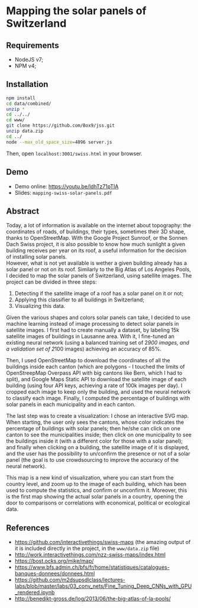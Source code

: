 # Mapping the solar panels of Switzerland

## Requirements

* NodeJS v7;
* NPM v4;

## Installation

```bash
npm install
cd data/combined/
unzip *
cd ../../
cd www/
git clone https://github.com/Box9/jss.git
unzip data.zip
cd ../
node --max_old_space_size=4096 server.js
```

Then, open `localhost:3001/swiss.html` in your browser.

## Demo
* Demo online: https://youtu.be/ldhTz71pTIA
* Slides: `mapping-swiss-solar-panels.pdf`

## Abstract
Today, a lot of information is available on the internet about topography: the coordinates of roads, of buildings, their types, sometimes their 3D shape, thanks to OpenStreetMap. With the Google Project Sunroof, or the Sonnen Dach Swiss project, it is also possible to know how much sunlight a given building receives per year on its roof, a useful information for the decision of installing solar panels.  
However, what is not yet available is wether a given building already has a solar panel or not on its roof. Similarly to the Big Atlas of Los Angeles Pools, I decided to map the solar panels of Switzerland, using satellite images.
The project can be divided in three steps:

1. Detecting if the satellite image of a roof has a solar panel on it or not;
2. Applying this classifier to all buildings in Switzerland;
3. Visualizing this data.

Given the various shapes and colors solar panels can take, I decided to use machine learning instead of image processing to detect solar panels in satellite images. I first had to create manually a dataset, by labeling 15k satellite images of buildings in Lausanne area. With it, I fine-tuned an existing neural network (using a balanced training set of 2*900 images, and a validation set of 2*100 images) achieving an accuracy of 85%.

Then, I used OpenStreetMap to download the coordinates of all the buildings inside each canton (which are polygons - I touched the limits of OpenStreepMap Overpass API with big cantons like Bern, which I had to split), and Google Maps Static API to download the satellite image of each building (using four API keys, achieving a rate of 100k images per day). I cropped each image to keep only the building, and used the neural network to classify each image. Finally, I computed the percentage of buildings with solar panels in each municipality and in each canton.

The last step was to create a visualization: I chose an interactive SVG map. When starting, the user only sees the cantons, whose color indicates the percentage of buildings with solar panels; then he/she can click on one canton to see the municipalities inside; then click on one municipality to see the buildings inside it (with a different color for those with a solar panel); and finally when clicking on a building, the satellite image of it is displayed, and the user has the possibility to un/confirm the presence or not of a solar panel (the goal is to use crowdsourcing to improve the accuracy of the neural network).

This map is a new kind of visualization, where you can start from the country level, and zoom up to the image of each building, which has been used to compute the statistics, and confirm or unconfirm it. Moreover, this is the first map showing the actual solar panels in a country, opening the door to comparisons or correlations with economical, political or ecological data.

## References

* https://github.com/interactivethings/swiss-maps (the amazing output of it is included directly in the project, in the `www/data.zip` file)
* http://work.interactivethings.com/nzz-swiss-maps/index.html
* https://bost.ocks.org/mike/map/
* https://www.bfs.admin.ch/bfs/fr/home/statistiques/catalogues-banques-donnees/donnees.html
* https://github.com/m2dsupsdlclass/lectures-labs/blob/master/labs/03_conv_nets/Fine_Tuning_Deep_CNNs_with_GPU_rendered.ipynb
* http://benedikt-gross.de/log/2013/06/the-big-atlas-of-la-pools/
